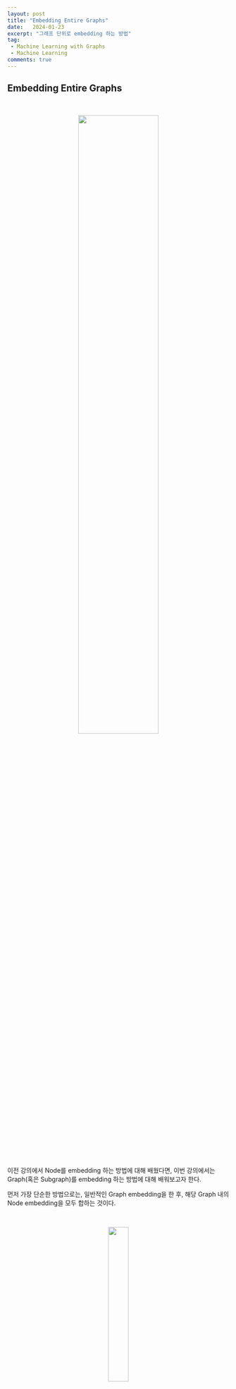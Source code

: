 ```yaml
---
layout: post
title: "Embedding Entire Graphs"
date:   2024-01-23
excerpt: "그래프 단위로 embedding 하는 방법"
tag: 
 - Machine Learning with Graphs
 - Machine Learning
comments: true
---
```


## Embedding Entire Graphs

<br>

<p align="center">
  <img src="{{site.baseurl}}/assets/img/Embedding-Entire-Graphs/embed.png" style="width: 60%"/>
</p>

<br>

이전 강의에서 Node를 embedding 하는 방법에 대해 배웠다면, 이번 강의에서는 Graph(혹은 Subgraph)를 embedding 하는 방법에 대해 배워보고자 한다.

먼저 가장 단순한 방법으로는, 일반적인 Graph embedding을 한 후, 해당 Graph 내의 Node embedding을 모두 합하는 것이다.

<br>

<p align="center">
  <img src="{{site.baseurl}}/assets/img/Embedding-Entire-Graphs/sum.png" style="width: 30%"/>
</p>

<br>

두번째 방법은 첫번째 방법에서 조금 더 발전한 방법으로, embedding 하기 원하는 subgraph를 대표하는 virtual node를 만들고, 그 Node를 embedding space에 올림으로써 subgraph를 embedding space에 올리는 방법이다.

<br>

<p align="center">
  <img src="{{site.baseurl}}/assets/img/Embedding-Entire-Graphs/virtual.png" style="width: 50%"/>
</p>

<br>

마지막 방법은 아래에서 설명할 Anonymous Walk이다.

<br>
<br>
<br>

## Anonymous Walk

<br>

<p align="center">
  <img src="{{site.baseurl}}/assets/img/Embedding-Entire-Graphs/anonymous.png" style="width: 50%"/>
</p>

<br>

Anonymous walk는 Random walk와 동일하지만, Node를 처음 방문했던 step에 따라 index를 부여받는 식으로 동작한다. 이로인해 서로 다른 Node를 방문하더라도 순서만 일치하면 같은 walk로 간주한다.

이러한 Anonymous walk의 확률 분포를 통해 Graph를 표현할 수 있다. 예를들어, 길이가 3인 walk는 5개가 존재하기 때문에, 각 index에 해당 walk가 될 확률이 들어있는 5차원 vector로 Graph를 표현 가능한 것이다.

이러한 vector를 만들기 위해 Anonymous walk를 sampling 하여 확률 분포를 만들어야한다. 이때 얼마나 많은 random walk를 진행해야하는지는 아래의 수식으로 구할 수 있다.

<br>

<p align="center">
  <img src="{{site.baseurl}}/assets/img/Embedding-Entire-Graphs/math1.png" style="width: 60%"/>
</p>

<br>

위 공식에 의하면, 길이가 \\(l\\)인 walk에서 \\(\eta\\)개의 Anonymous walk가 존재하는 경우, \\(\delta\\)보다 적은 확률로 \\(\varepsilon\\)이하의 에러의 분포를 얻기 위해 \\(m\\)회의 random walk를 sampling 해야한다.

## Learn Walk Embeddings

위처럼 각 walk가 나타나는 횟수만으로 표현하는 것보다 anonymous walk \\(w_i\\)에 대한 embedding \\(z_i\\)를 학습하는 방법 또한 존재한다. 이러한 embedding들을 전부 합해 Graph 전체의 embedding \\(Z_{G} = {z_{i}:i = 1 ... \eta}\\)를 구하는 것이다.

이를 위해 walk를 embedding 해야한다. 먼저 Node1에 대해 anonymous random walk를 sampling 한 후, \\(\Delta\\) 크기의 window에서 중복하여 발생하는 walk들을 학습을 통해 예측해야한다. 즉, 앞/뒤 \\(\Delta\\)개의 walk들을 보고 해당 walk를 예측하는 것이다.

아래는 \\(w_t\\)를 예측하기 위해 앞/뒤 \\(\Delta\\)개의 walk를 사용한다는 의미를 담은 수식이다.

<br>

<p align="center">
  <img src="{{site.baseurl}}/assets/img/Embedding-Entire-Graphs/math2.png" style="width: 40%"/>
</p>

<br>

이를 Node u에서 시작하는 길이 l의 T개의 서로 다른 random walk에서 진행하면 다음과 같다.

<br>

<p align="center">
  <img src="{{site.baseurl}}/assets/img/Embedding-Entire-Graphs/math3.png" style="width: 60%"/>
</p>

<br>

그러면 Graph에 대한 embedding \\(z_G\\)를 얻게 된다. 이를 이용해 2강에서 배운 유사도로 예측을 하거나, 이후에 배울 Graph Neural Network에 사용할 수 있다.

아래는 Anonymous walk를 이용한 Graph embedding의 구조이다.

<br>

<p align="center">
  <img src="{{site.baseurl}}/assets/img/Embedding-Entire-Graphs/architecture.png" style="width: 50%"/>
</p>

<br>
<br>
<br>

## Conclusion

이때까지 배운 Graph embedding의 3가지 방식을 요약하면 다음과 같다.

<br>

<p align="center">
  <img src="{{site.baseurl}}/assets/img/Embedding-Entire-Graphs/summary1.png" style="width: 70%"/>
</p>

<br>

이후 강의에서는 Hierarchical(계층적인) Embedding을 배우고, 이러한 embedding들을 이용하여 Node Clustering/Classification, Link Prediction, Graph Classification등을 진행할 예정이다.

<br>
<br>
<br>

## 3강 summary

<br>

<p align="center">
  <img src="{{site.baseurl}}/assets/img/Embedding-Entire-Graphs/summary2.png" style="width: 70%"/>
</p>

<br>

<br>

### 출처, 더 궁금하다면?
[Stanford CS224W: Machine Learning with Graphs | 2021 | Lecture 3.3 - Embedding Entire Graphs](https://youtu.be/eliMLfJeu7A?si=g02R1OWIuZa3i8n2)